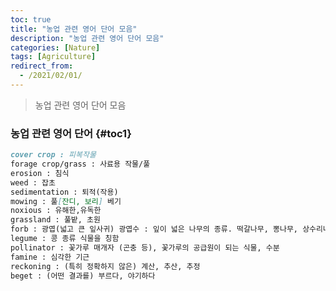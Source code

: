 ```yaml
---
toc: true
title: "농업 관련 영어 단어 모음"
description: "농업 관련 영어 단어 모음" 
categories: [Nature]
tags: [Agriculture]
redirect_from:
  - /2021/02/01/
---
```


> 농업 관련 영어 단어 모음

### 농업 관련 영어 단어 {#toc1}

```md
cover crop : 피복작물
forage crop/grass : 사료용 작물/풀
erosion : 침식
weed : 잡초
sedimentation : 퇴적(작용)
mowing : 풀[잔디, 보리] 베기
noxious : 유해한,유독한
grassland : 풀밭, 초원
forb : 광엽(넓고 큰 잎사귀) 광엽수 : 잎이 넓은 나무의 종류. 떡갈나무, 뽕나무, 상수리나무, 오동나무 따위가 있다
legume : 콩 종류 식물을 칭함
pollinator : 꽃가루 매개자 (곤충 등), 꽃가루의 공급원이 되는 식물, 수분
famine : 심각한 기근
reckoning : (특히 정확하지 않은) 계산, 추산, 추정
beget : (어떤 결과를) 부르다, 야기하다
```


[^1]: This is a footnote.

[kramdown]: https://kramdown.gettalong.org/
[My Blog]: https://marindie.github.io